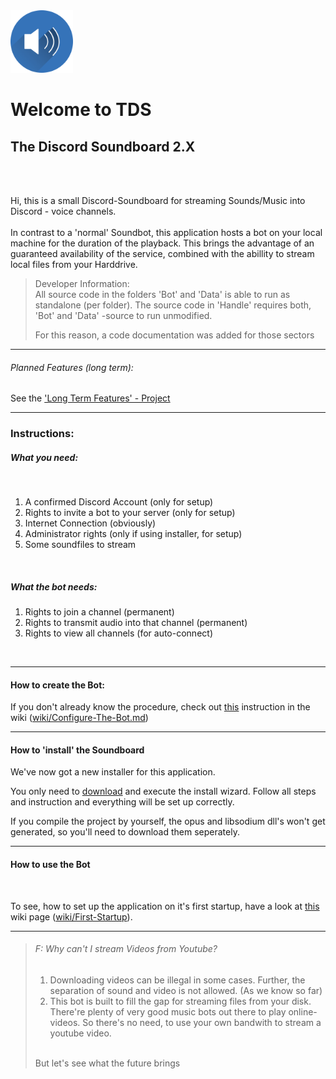 
<img src="DicsordBot/res/speaker.png" alt="drawing" style="width:100px;"/>


# Welcome to TDS <br> 
## **T**he **D**iscord **S**oundboard 2.X

<br><br>

Hi, 
this is a small Discord-Soundboard for streaming Sounds/Music into Discord - voice channels.
<br>
<br>
In contrast to a 'normal' Soundbot, this application hosts a bot on your local machine for the duration of the playback.
This brings the advantage of an guaranteed availability of the service, combined with the abillity to stream local files from your Harddrive.
<br>

>Developer Information: <br/>
>All source code in the folders 'Bot' and 'Data' is able to run as standalone (per folder).
>The source code in 'Handle' requires both, 'Bot' and 'Data' -source to run unmodified.
>
>For this reason, a code documentation was added for those sectors

---

###### Planned Features (long term):

See the ['Long Term Features' - Project](https://github.com/Mayerch1/TheDiscordSoundboard/projects/2)

---

### Instructions:


##### What you need:
<br/>

1. A confirmed Discord Account (only for setup)
2. Rights to invite a bot to your server (only for setup)
3. Internet Connection (obviously)
4. Administrator rights (only if using installer, for setup)
4. Some soundfiles to stream

<br/>

##### What the bot needs:

1. Rights to join a channel (permanent)
2. Rights to transmit audio into that channel (permanent)
3. Rights to view all channels (for auto-connect)
<br>

---
#### How to create the Bot:

If you don't already know the procedure, check out [this](https://github.com/Mayerch1/TheDiscordSoundboard/wiki/Configure-The-Bot) instruction in the wiki ([wiki/Configure-The-Bot.md](https://github.com/Mayerch1/TheDiscordSoundboard/wiki/Configure-The-Bot))

---

#### How to 'install' the Soundboard

We've now got a new installer for this application.

You only need to [download](https://github.com/Mayerch1/TheDiscordSoundboard/releases/latest) and execute the install wizard.
Follow all steps and instruction and everything will be set up correctly.


If you compile the project by yourself, the opus and libsodium dll's won't get generated, so you'll need to download them seperately.

---

#### How to use the Bot
<br>

To see, how to set up the application on it's first startup, have a look at [this](https://github.com/Mayerch1/TheDiscordSoundboard/wiki/First-Startup) wiki page ([wiki/First-Startup](https://github.com/Mayerch1/TheDiscordSoundboard/wiki/First-Startup)).


---

> ###### F: Why can't I stream Videos from Youtube? <br>
>    1. Downloading videos can be illegal in some cases. Further, the separation of sound and video is not allowed. (As we know so far) <br>
>    2. This bot is built to fill the gap for streaming files from your disk. There're plenty of very good music bots out there to play online-videos. So there's no need, to use your own bandwith to stream a youtube video. <br/>
>    <br/>
>    But let's see what the future brings












